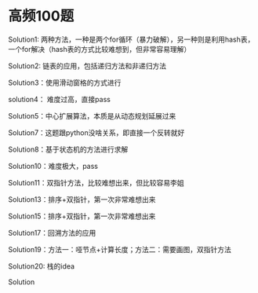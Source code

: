# 高频100题


Solution1: 两种方法，一种是两个for循环（暴力破解），另一种则是利用hash表，一个for解决（hash表的方式比较难想到，但非常容易理解）

Solution2: 链表的应用，包括递归方法和非递归方法

Solution3：使用滑动窗格的方式进行

solution4： 难度过高，直接pass

Solution5：中心扩展算法，本质是从动态规划延展过来

Solution7：这题跟python没啥关系，即直接一个反转就好

Solution8：基于状态机的方法进行求解

Solution10：难度极大，pass

Solution11：双指针方法，比较难想出来，但比较容易李姐

Solution13：排序+双指针，第一次非常难想出来

Solution15：排序+双指针，第一次非常难想出来

Solution17：回溯方法的应用

Solution19：方法一：哑节点+计算长度；方法二：需要画图，双指针方法

Solution20: 栈的idea

Solution
